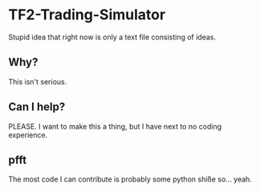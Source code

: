 # TF2-Trading-Simulator
Stupid idea that right now is only a text file consisting of ideas.

## Why?
This isn't serious.

## Can I help?
PLEASE. I want to make this a thing, but I have next to no coding experience.

## pfft
The most code I can contribute is probably some python shiße so... yeah.
